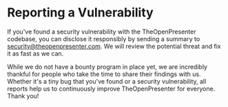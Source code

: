 # Reporting a Vulnerability

If you've found a security vulnerability with the TheOpenPresenter codebase, you can disclose it responsibly by sending a summary to security@theopenpresenter.com.
We will review the potential threat and fix it as fast as we can.

While we do not have a bounty program in place yet, we are incredibly thankful for people who take the time to share their findings with us. Whether it's a tiny bug that you've found or a security vulnerability, all reports help us to continuously improve TheOpenPresenter for everyone. Thank you!
